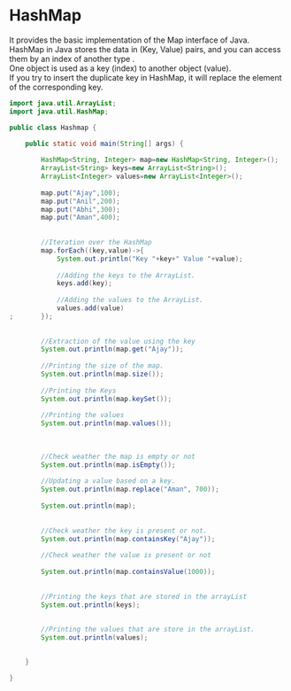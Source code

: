 # HashMap

It provides the basic implementation of the Map interface of Java.<br>
HashMap in Java stores the data in (Key, Value) pairs, and you can access them by an index of another type .<br>
One object is used as a key (index) to another object (value).<br>
If you try to insert the duplicate key in HashMap, it will replace the element of the corresponding key. <br>


``` Java
import java.util.ArrayList;
import java.util.HashMap;

public class Hashmap {

	public static void main(String[] args) {
		
		HashMap<String, Integer> map=new HashMap<String, Integer>();
		ArrayList<String> keys=new ArrayList<String>();
		ArrayList<Integer> values=new ArrayList<Integer>();
		
		map.put("Ajay",100);
		map.put("Anil",200);
		map.put("Abhi",300);
		map.put("Aman",400);
		
		
		//Iteration over the HashMap
		map.forEach((key,value)->{
			System.out.println("Key "+key+" Value "+value);
			
			//Adding the keys to the ArrayList.
			keys.add(key);
			
			//Adding the values to the ArrayList.
			values.add(value)
;		});
		
		
		//Extraction of the value using the key
		System.out.println(map.get("Ajay"));
		
		//Printing the size of the map.
		System.out.println(map.size());
		
		//Printing the Keys
		System.out.println(map.keySet());
		
		//Printing the values
		System.out.println(map.values());
		
		
		
		//Check weather the map is empty or not
		System.out.println(map.isEmpty());
		
		//Updating a value based on a key.
		System.out.println(map.replace("Aman", 700));
		
		System.out.println(map);
		
		
		//Check weather the key is present or not.
		System.out.println(map.containsKey("Ajay"));
		
		//Check weather the value is present or not
		
		System.out.println(map.containsValue(1000));
		
		
		//Printing the keys that are stored in the arrayList
		System.out.println(keys);
		
		
		//Printing the values that are store in the arrayList.
		System.out.println(values);
	

	}

}

```
